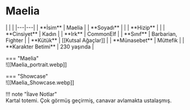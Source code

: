 # Maelia   
  
<div class="grid" markdown>  
|  |  |  
|---|---|  
| **İsim** | Maelia |  
| **Soyadı** |  |  
| **Hizip** |  |  
| **Cinsiyet** | Kadın |  
| **Irk** | CommonElf |  
| **Sınıf** | Barbarian, Fighter |  
| **Kütük** | [[Kutsal Ağaçlar]] |  
| **Münasebet** | Müttefik |  
| **Karakter Betimi** | 230 yaşında |  
  
=== "Maelia"  
	![[Maelia_portrait.webp]]  
  
=== "Showcase"  
	![[Maelia_Showcase.webp]]  
  
</div>  
  
!!! note "İlave Notlar"  
	Kartal totemi. Çok görmüş geçirmiş, canavar avlamakta ustalaşmış.  
